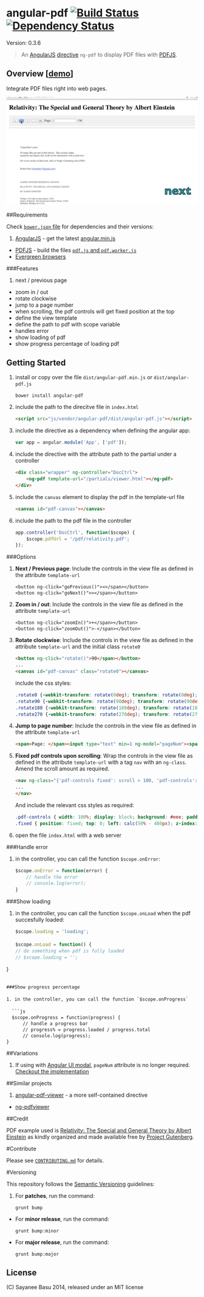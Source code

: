 # angular-pdf [![Build Status](https://travis-ci.org/sayanee/angularjs-pdf.png)](https://travis-ci.org/sayanee/angularjs-pdf) [![Dependency Status](https://gemnasium.com/sayanee/angularjs-pdf.png)](https://gemnasium.com/sayanee/angularjs-pdf)

Version: 0.3.6

>An [AngularJS](http://angularjs.org/) [directive](http://docs.angularjs.org/guide/directive) `ng-pdf` to display PDF files with [PDFJS](http://mozilla.github.io/pdf.js/).

## Overview [[demo](http://sayan.ee/angularjs-pdf/)]

Integrate PDF files right into web pages.

![Angular PDF](ng-pdf.gif)

##Requirements

Check [`bower.json` file](https://github.com/sayanee/angularjs-pdf/blob/master/bower.json) for dependencies and their versions:

1. [AngularJS](http://angularjs.org/) - get the latest [angular.min.js](https://developers.google.com/speed/libraries/devguide#angularjs)
- [PDFJS](http://mozilla.github.io/pdf.js/) - build the files [`pdf.js` and `pdf.worker.js`](https://github.com/mozilla/pdf.js#building-pdfjs)
- [Evergreen browsers](https://github.com/mozilla/pdf.js/wiki/Frequently-Asked-Questions#what-browsers-are-supported)

###Features

1. next / previous page
- zoom in / out
- rotate clockwise
- jump to a page number
- when scrolling, the pdf controls will get fixed position at the top
- define the view template
- define the path to pdf with scope variable
- handles error 
- show loading of pdf
- show progress percentage of loading pdf

## Getting Started

1. install or copy over the file `dist/angular-pdf.min.js` or `dist/angular-pdf.js`

    ```shell
    bower install angular-pdf
    ```
1. include the path to the direcitve file in `index.html`

    ```html
    <script src="js/vendor/angular-pdf/dist/angular-pdf.js"></script>
    ```

1. include the directive as a dependency when defining the angular app:

    ```js
    var app = angular.module('App', ['pdf']);
    ```
1. include the directive with the attribute path to the partial under a controller

    ```html
    <div class="wrapper" ng-controller="DocCtrl">
        <ng-pdf template-url="/partials/viewer.html"></ng-pdf>
    </div>
    ```
1. include the `canvas` element to display the pdf in the template-url file

    ```html
    <canvas id="pdf-canvas"></canvas>
    ```
1. include the path to the pdf file in the controller

    ```js
    app.controller('DocCtrl', function($scope) {
        $scope.pdfUrl = '/pdf/relativity.pdf';
    });
    ```

###Options

1. **Next / Previous page**: Include the controls in the view file as defined in the attribute `template-url`

    ```
    <button ng-click="goPrevious()"><</span></button>
    <button ng-click="goNext()">></span></button>
    ```
1. **Zoom in / out**: Include the controls in the view file as defined in the attribute `template-url`

    ```
    <button ng-click="zoomIn()">+</span></button>
    <button ng-click="zoomOut()">-</span></button>
    ```
1. **Rotate clockwise**: Include the controls in the view file as defined in the attribute `template-url` and the initial class `rotate0`

    ```html
    <button ng-click="rotate()">90</span></button>
    ...
    <canvas id="pdf-canvas" class="rotate0"></canvas>
    ```

    include the css styles:

    ```css
    .rotate0 {-webkit-transform: rotate(0deg); transform: rotate(0deg); }
    .rotate90 {-webkit-transform: rotate(90deg); transform: rotate(90deg); }
    .rotate180 {-webkit-transform: rotate(180deg); transform: rotate(180deg); }
    .rotate270 {-webkit-transform: rotate(270deg); transform: rotate(270deg); }
    ```
1. **Jump to page number**: Include the controls in the view file as defined in the attribute `template-url`

    ```html
    <span>Page: </span><input type="text" min=1 ng-model="pageNum"><span> / {{pageCount}}</span>
    ```
1. **Fixed pdf controls upon scrolling**: Wrap the controls in the view file as defined in the attribute `template-url` with a tag `nav` with an `ng-class`. Amend the scroll amount as required.

    ```html
    <nav ng-class="{'pdf-controls fixed': scroll > 100, 'pdf-controls': scroll <= 100}">
    ...
    </nav>
    ```

    And include the relevant css styles as required:

    ```css
    .pdf-controls { width: 100%; display: block; background: #eee; padding: 1em;}
    .fixed { position: fixed; top: 0; left: calc(50% - 480px); z-index: 100; width: 100%; padding: 1em; background: rgba(238, 238, 238,.9); width: 960px; }
    ```
1. open the file `index.html` with a web server

###Handle error

1. in the controller, you can call the function `$scope.onError`:

	```js
	$scope.onError = function(error) {
    	// handle the error
    	// console.log(error);
  	}
	```

###Show loading

1. in the controller, you can call the function `$scope.onLoad` when the pdf succesfully loaded:

	```js
	$scope.loading = 'loading';
	
	$scope.onLoad = function() {
    // do something when pdf is fully loaded
    // $scope.loading = '';
  }
  ```

###Show progress percentage

1. in the controller, you can call the function `$scope.onProgress`

	```js
	$scope.onProgress = function(progress) {
		// handle a progress bar
    	// progress% = progress.loaded / progress.total 
    	// console.log(progress);
  }
  ```



##Variations

1. If using with [Angular UI modal](http://angular-ui.github.io/bootstrap/#/modal), `pageNum` attribute is no longer required. [Checkout the implementation](https://github.com/sayanee/angularjs-pdf/issues/12)


##Similar projects

1. [angular-pdf-viewer](https://github.com/winkerVSbecks/angular-pdf-viewer) - a more self-contained directive
- [ng-pdfviewer](https://github.com/akrennmair/ng-pdfviewer)


##Credit

PDF example used is [Relativity: The Special and General Theory by Albert Einstein](http://www.gutenberg.org/ebooks/30155) as kindly organized and made available free by [Project Gutenberg](http://www.gutenberg.org/wiki/Main_Page).

#Contribute

Please see [`CONTRIBUTING.md`](CONTRIBUTING.md) for details.

#Versioning

This repository follows the [Semantic Versioning](http://semver.org/) guidelines:

1. For **patches**, run the command:

	```
	grunt bump
	```
- For **minor release**, run the command:

	```
	grunt bump:minor
	```
- For **major release**, run the command:

	```
	grunt bump:major
	```

## License

(C) Sayanee Basu 2014, released under an MIT license

